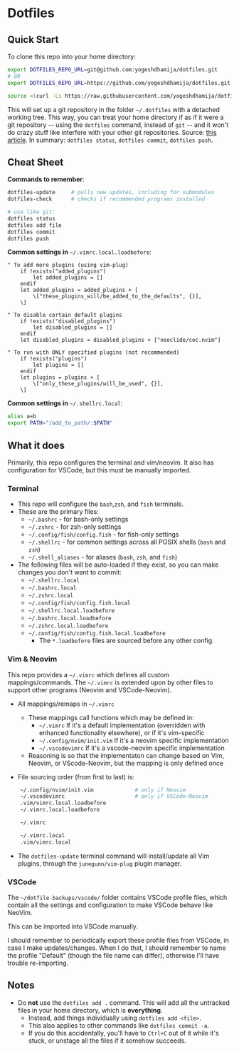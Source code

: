 # Dotfiles

## Quick Start

To clone this repo into your home directory:

```bash
export DOTFILES_REPO_URL=git@github.com:yogeshdhamija/dotfiles.git
# OR
export DOTFILES_REPO_URL=https://github.com/yogeshdhamija/dotfiles.git

source <(curl -Ls https://raw.githubusercontent.com/yogeshdhamija/dotfiles/master/dotfile-scripts/setup-dotfiles-environment.sh)
```

This will set up a git repository in the folder `~/.dotfiles` with a detached working tree. This way, you can treat your home directory if as if it were a git repository -- using the `dotfiles` command, instead of `git` -- and it won't do crazy stuff like interfere with your other git repositories. Source: [this article](https://developer.atlassian.com/blog/2016/02/best-way-to-store-dotfiles-git-bare-repo/). In summary: `dotfiles status`, `dotfiles commit`, `dotfiles push`.

## Cheat Sheet

**Commands to remember**:
```bash
dotfiles-update     # pulls new updates, including for submodules
dotfiles-check      # checks if recommended programs installed

# use like git:
dotfiles status
dotfiles add file
dotfiles commit
dotfiles push
```

**Common settings in** `~/.vimrc.local.loadbefore`:
```viml
" To add more plugins (using vim-plug)
    if !exists("added_plugins")
        let added_plugins = []
    endif
    let added_plugins = added_plugins + [
        \["these_plugins_will/be_added_to_the_defaults", {}],
    \]

" To disable certain default plugins
    if !exists("disabled_plugins")
        let disabled_plugins = []
    endif
    let disabled_plugins = disabled_plugins + ["neoclide/coc.nvim"]

" To run with ONLY specified plugins (not recommended)
    if !exists("plugins")
        let plugins = []
    endif
    let plugins = plugins + [
        \["only_these_plugins/will_be_used", {}],
    \]
```

**Common settings in** `~/.shellrc.local`:
```bash
alias a=b
export PATH="/add_to_path/:$PATH"
```

## What it does

Primarily, this repo configures the terminal and vim/neovim. It also has configuration for VSCode, but this must be manually imported.

### Terminal

- This repo will configure the `bash`,`zsh`, and `fish` terminals.
- These are the primary files:
    - `~/.bashrc` - for bash-only settings
    - `~/.zshrc` - for zsh-only settings
    - `~/.config/fish/config.fish` - for fish-only settings
    - `~/.shellrc` - for common settings across all POSIX shells (`bash` and `zsh`)
    - `~/.shell_aliases` - for aliases (`bash`, `zsh`, and `fish`)
- The following files will be auto-loaded if they exist, so you can make changes you don't want to commit:
    - `~/.shellrc.local`
    - `~/.bashrc.local`
    - `~/.zshrc.local`
    - `~/.config/fish/config.fish.local`
    - `~/.shellrc.local.loadbefore`
    - `~/.bashrc.local.loadbefore`
    - `~/.zshrc.local.loadbefore`
    - `~/.config/fish/config.fish.local.loadbefore`
        - The `*.loadbefore` files are sourced before any other config.

### Vim & Neovim

This repo provides a `~/.vimrc` which defines all custom mappings/commands. The `~/.vimrc` is extended upon by other files to support other programs (Neovim and VSCode-Neovim).

- All mappings/remaps in `~/.vimrc`
    - These mappings call functions which may be defined in:
        -  `~/.vimrc` If it's a default implementation (overridden with enhanced functionality elsewhere), or if it's vim-specific
        -  `~/.config/nvim/init.vim` If it's a neovim specific implementation
        -  `~/.vscodevimrc` If it's a vscode-neovim specific implementation
    - Reasoning is so that the implementaton can change based on Vim, Neovim, or VScode-Neovim, but the mapping is only defined once

- File sourcing order (from first to last) is:

```bash
    ~/.config/nvim/init.vim             # only if Neovim
    ~/.vscodevimrc                      # only if VSCode-Neovim
    .vim/vimrc.local.loadbefore
    ~/.vimrc.local.loadbefore

    ~/.vimrc

    ~/.vimrc.local
    .vim/vimrc.local
```

- The `dotfiles-update` terminal command will install/update all Vim plugins, through the `junegunn/vim-plug` plugin manager.

### VSCode

The `~/dotfile-backups/vscode/` folder contains VSCode profile files, which contain all the settings and configuration to make VSCode behave like NeoVim.

This can be imported into VSCode manually.

I should remember to periodically export these profile files from VSCode, in case I make updates/changes. When I do that, I should remember to name the profile "Default" (though the file name can differ), otherwise I'll have trouble re-importing.

## Notes

- Do **not** use the `dotfiles add .` command. This will add all the untracked files in your home directory, which is **everything**.
    - Instead, add things individually using `dotfiles add <file>`.
    - This also applies to other commands like `dotfiles commit -a`.
    - If you do this accidentally, you'll have to `Ctrl+C` out of it while it's stuck, or unstage all the files if it somehow succeeds.
